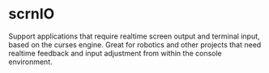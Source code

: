 scrnIO
======

Support applications that require realtime screen output and terminal input, based on the curses engine.
Great for robotics and other projects that need realtime feedback and input adjustment from within the
console environment.

